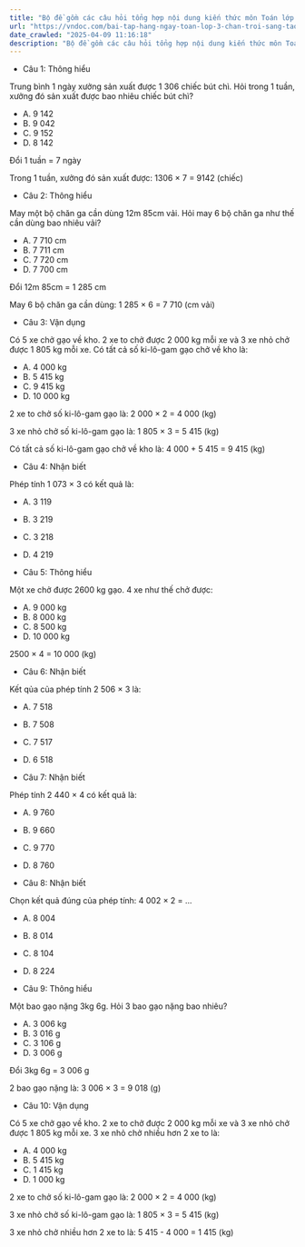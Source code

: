 ```yaml
---
title: "Bộ đề gồm các câu hỏi tổng hợp nội dung kiến thức môn Toán lớp 3 đã học ở Tuần 23 trong chương trình Toán lớp 3 Tập 2 sách Chân trời sáng tạo, giúp các em ôn tập và luyện giải các dạng bài tập Toán lớp 3. Mời các em cùng luyện tập."
url: "https://vndoc.com/bai-tap-hang-ngay-toan-lop-3-chan-troi-sang-tao-tuan-23-thu-3-337108"
date_crawled: "2025-04-09 11:16:18"
description: "Bộ đề gồm các câu hỏi tổng hợp nội dung kiến thức môn Toán lớp 3 đã học ở Tuần 23 trong chương trình Toán lớp 3 Tập 2 sách Chân trời sáng tạo, giúp các em ôn tập và luyện giải các dạng bài tập Toán lớp 3. Mời các em cùng luyện tập."
---
```


* Câu 1:  Thông hiểu

Trung bình 1 ngày xưởng sản xuất được 1 306 chiếc bút chì. Hỏi trong 1 tuần, xưởng đó sản xuất được bao nhiêu chiếc bút chì?

  * A. 9 142 
  * B. 9 042 
  * C. 9 152 
  * D. 8 142 



Đổi 1 tuần = 7 ngày

Trong 1 tuần, xưởng đó sản xuất được: 1306 × 7 = 9142 (chiếc)

* Câu 2:  Thông hiểu

May một bộ chăn ga cần dùng 12m 85cm vải. Hỏi may 6 bộ chăn ga như thế cần dùng bao nhiêu vải?

  * A. 7 710 cm 
  * B. 7 711 cm 
  * C. 7 720 cm 
  * D. 7 700 cm 



Đổi 12m 85cm = 1 285 cm

May 6 bộ chăn ga cần dùng: 1 285 × 6 = 7 710 (cm vải)

* Câu 3:  Vận dụng

Có 5 xe chở gạo về kho. 2 xe to chở được 2 000 kg mỗi xe và 3 xe nhỏ chở được 1 805 kg mỗi xe. Có tất cả số ki-lô-gam gạo chở về kho là:

  * A. 4 000 kg 
  * B. 5 415 kg 
  * C. 9 415 kg 
  * D. 10 000 kg 



2 xe to chở số ki-lô-gam gạo là: 2 000 × 2 = 4 000 (kg)

3 xe nhỏ chở số ki-lô-gam gạo là: 1 805 × 3 = 5 415 (kg)

Có tất cả số ki-lô-gam gạo chở về kho là: 4 000 + 5 415 = 9 415 (kg)

* Câu 4:  Nhận biết

Phép tính 1 073 × 3 có kết quả là:

  * A. 3 119 
  * B. 3 219 
  * C. 3 218 
  * D. 4 219 



* Câu 5:  Thông hiểu

Một xe chở được 2600 kg gạo. 4 xe như thế chở được:

  * A. 9 000 kg 
  * B. 8 000 kg 
  * C. 8 500 kg 
  * D. 10 000 kg 



2500 × 4 = 10 000 (kg)

* Câu 6:  Nhận biết

Kết qủa của phép tính 2 506 × 3 là:

  * A. 7 518 
  * B. 7 508 
  * C. 7 517 
  * D. 6 518 



* Câu 7:  Nhận biết

Phép tính 2 440 × 4 có kết quả là:

  * A. 9 760 
  * B. 9 660 
  * C. 9 770 
  * D. 8 760 



* Câu 8:  Nhận biết

Chọn kết quả đúng của phép tính: 4 002 × 2 = ...

  * A. 8 004 
  * B. 8 014 
  * C. 8 104 
  * D. 8 224 



* Câu 9:  Thông hiểu

Một bao gạo nặng 3kg 6g. Hỏi 3 bao gạo nặng bao nhiêu?

  * A. 3 006 kg 
  * B. 3 016 g 
  * C. 3 106 g 
  * D. 3 006 g 



Đổi 3kg 6g = 3 006 g

2 bao gạo nặng là: 3 006 × 3 = 9 018 (g)

* Câu 10:  Vận dụng

Có 5 xe chở gạo về kho. 2 xe to chở được 2 000 kg mỗi xe và 3 xe nhỏ chở được 1 805 kg mỗi xe. 3 xe nhỏ chở nhiều hơn 2 xe to là:

  * A. 4 000 kg 
  * B. 5 415 kg 
  * C. 1 415 kg 
  * D. 1 000 kg 



2 xe to chở số ki-lô-gam gạo là: 2 000 × 2 = 4 000 (kg)

3 xe nhỏ chở số ki-lô-gam gạo là: 1 805 × 3 = 5 415 (kg)

3 xe nhỏ chở nhiều hơn 2 xe to là: 5 415 - 4 000 = 1 415 (kg)
